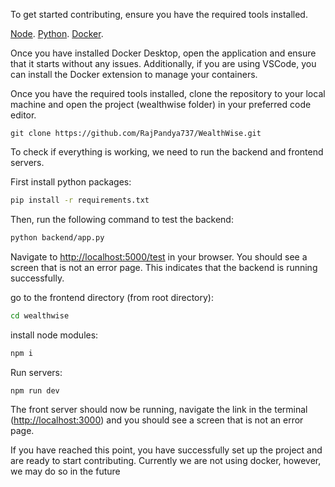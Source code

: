 To get started contributing, ensure you have the required tools installed. 

[Node](https://nodejs.org/en/download/).
[Python](https://www.python.org/downloads/).
[Docker](https://www.docker.com/products/docker-desktop).

Once you have installed Docker Desktop, open the application and ensure that it starts without any issues. Additionally, if you are using VSCode, you can install the Docker extension to manage your containers.

Once you have the required tools installed, clone the repository to your local machine and open the project (wealthwise folder) in your preferred code editor.
    
```
git clone https://github.com/RajPandya737/WealthWise.git
```


To check if everything is working, we need to run the backend and frontend servers. 

First install python packages:
```bash
pip install -r requirements.txt
```

Then, run the following command to test the backend:
```bash
python backend/app.py
```

Navigate to [http://localhost:5000/test](http://localhost:5000/test) in your browser. You should see a screen that is not an error page. This indicates that the backend is running successfully.

go to the frontend directory (from root directory):
```bash
cd wealthwise
```

install node modules:
```bash
npm i
```
Run servers:
```bash
npm run dev
```
The front server should now be running, navigate the link in the terminal ([http://localhost:3000](http://localhost:3000/)) and you should see a screen that is not an error page.


If you have reached this point, you have successfully set up the project and are ready to start contributing. Currently we are not using docker, however, we may do so in the future
